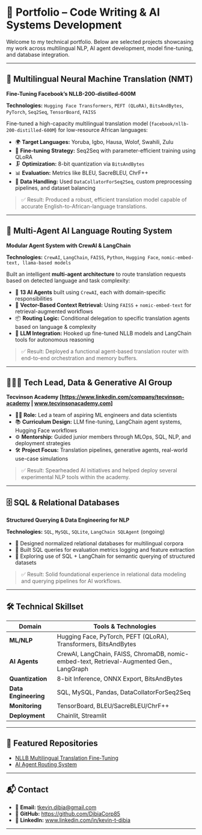 # 💼 Portfolio – Code Writing & AI Systems Development

Welcome to my technical portfolio. Below are selected projects showcasing my work across multilingual NLP, AI agent development, model fine-tuning, and database integration.

---

## 🔁 Multilingual Neural Machine Translation (NMT)  
**Fine-Tuning Facebook’s NLLB-200-distilled-600M**

**Technologies:** `Hugging Face Transformers`, `PEFT (QLoRA)`, `BitsAndBytes`, `PyTorch`, `Seq2Seq`, `TensorBoard`, `FAISS`

Fine-tuned a high-capacity multilingual translation model (`facebook/nllb-200-distilled-600M`) for low-resource African languages:

- 🌍 **Target Languages:** Yoruba, Igbo, Hausa, Wolof, Swahili, Zulu  
- 🧠 **Fine-tuning Strategy:** Seq2Seq with parameter-efficient training using QLoRA  
- 🗜️ **Optimization:** 8-bit quantization via `BitsAndBytes`  
- 📊 **Evaluation:** Metrics like BLEU, SacreBLEU, ChrF++  
- 📁 **Data Handling:** Used `DataCollatorForSeq2Seq`, custom preprocessing pipelines, and dataset balancing  

> ✅ Result: Produced a robust, efficient translation model capable of accurate English-to-African-language translations.

---

## 🤖 Multi-Agent AI Language Routing System  
**Modular Agent System with CrewAI & LangChain**

**Technologies:** `CrewAI`, `LangChain`, `FAISS`, `Python`, `Hugging Face`, `nomic-embed-text, llama-based models`

Built an intelligent **multi-agent architecture** to route translation requests based on detected language and task complexity:

- 👥 **13 AI Agents** built using `CrewAI`, each with domain-specific responsibilities  
- 🧠 **Vector-Based Context Retrieval:** Using `FAISS` + `nomic-embed-text` for retrieval-augmented workflows  
- 📦 **Routing Logic:** Conditional delegation to specific translation agents based on language & complexity  
- 🔗 **LLM Integration:** Hooked up fine-tuned NLLB models and LangChain tools for autonomous reasoning  

> ✅ Result: Deployed a functional agent-based translation router with end-to-end orchestration and memory buffers.

---

## 👨🏽‍💻 Tech Lead, Data & Generative AI Group  
**Tecvinson Academy [https://www.linkedin.com/company/tecvinson-academy | www.tecvinsonacademy.com]**

- 🧑‍🏫 **Role:** Led a team of aspiring ML engineers and data scientists  
- 📚 **Curriculum Design:** LLM fine-tuning, LangChain agent systems, Hugging Face workflows  
- ⚙️ **Mentorship:** Guided junior members through MLOps, SQL, NLP, and deployment strategies  
- 🛠️ **Project Focus:** Translation pipelines, generative agents, real-world use-case simulations  

> ✅ Result: Spearheaded AI initiatives and helped deploy several experimental NLP tools within the academy.

---

## 🗄️ SQL & Relational Databases  
**Structured Querying & Data Engineering for NLP**

**Technologies:** `SQL`, `MySQL`, `SQLite`, `LangChain SQLAgent` (ongoing)

- 📂 Designed normalized relational databases for multilingual corpora  
- 🧮 Built SQL queries for evaluation metrics logging and feature extraction  
- 🔄 Exploring use of SQL + LangChain for semantic querying of structured datasets  

> ✅ Result: Solid foundational experience in relational data modeling and querying pipelines for AI workflows.

---

## 🛠️ Technical Skillset

| Domain                 | Tools & Technologies                                                                       |
|------------------------|----------------------------------------------------------------------                      |
| **ML/NLP**             | Hugging Face, PyTorch, PEFT (QLoRA), Transformers, BitsAndBytes                            |
| **AI Agents**          | CrewAI, LangChain, FAISS, ChromaDB, nomic-embed-text, Retrieval-Augmented Gen., LangGraph  |
| **Quantization**       | 8-bit Inference, ONNX Export, BitsAndBytes                                                 |
| **Data Engineering**   | SQL, MySQL, Pandas, DataCollatorForSeq2Seq                                                 |
| **Monitoring**         | TensorBoard, BLEU/SacreBLEU/ChrF++                                                         |
| **Deployment**         | Chainlit, Streamlit                                                                        |

---

## 📌 Featured Repositories

- [NLLB Multilingual Translation Fine-Tuning](#)
- [AI Agent Routing System](#)

---

## 📬 Contact

- 📧 **Email:** tkevin.dibia@gmail.com 
- 🐙 **GitHub:** https://github.com/DibiaCorp85  
- 🔗 **LinkedIn:** www.linkedin.com/in/kevin-t-dibia

---
